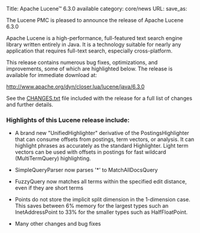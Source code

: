 Title: Apache Lucene™ 6.3.0 available
category: core/news
URL: 
save_as: 

The Lucene PMC is pleased to announce the release of Apache Lucene 6.3.0

Apache Lucene is a high-performance, full-featured text search engine
library written entirely in Java. It is a technology suitable for nearly
any application that requires full-text search, especially cross-platform.

This release contains numerous bug fixes, optimizations, and
improvements, some of which are highlighted below.
The release is available for immediate download at:

  <http://www.apache.org/dyn/closer.lua/lucene/java/6.3.0>

See the [CHANGES.txt](/core/6_3_0/changes/Changes.html) file included with the
release for a full list of changes and further details.

### Highlights of this Lucene release include:

  * A brand new "UnifiedHighlighter" derivative of the PostingsHighlighter that can consume offsets from postings, term vectors, or analysis. It can highlight phrases as accurately as the standard Highlighter. Light term vectors can be used with offsets in postings for fast wildcard (MultiTermQuery) highlighting.

  * SimpleQueryParser now parses '*' to MatchAllDocsQuery

  * FuzzyQuery now matches all terms within the specified edit distance, even if they are short terms

  * Points do not store the implicit split dimension in the 1-dimension case. This saves between 6% memory for the largest types such an InetAddressPoint to 33% for the smaller types such as HalfFloatPoint.

  * Many other changes and bug fixes

